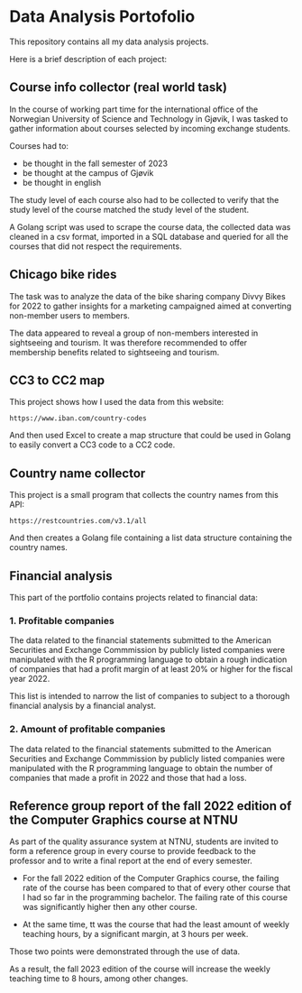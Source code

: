 # Data Analysis Portofolio

This repository contains all my data analysis projects.

Here is a brief description of each project: 

## Course info collector (real world task)

In the course of working part time for the international office of the Norwegian University of Science and Technology in Gjøvik, I was tasked to gather information about courses selected by incoming exchange students. 

Courses had to:
- be thought in the fall semester of 2023
- be thought at the campus of Gjøvik
- be thought in english

The study level of each course also had to be collected to verify that the study level of the course matched the study level of the student.

A Golang script was used to scrape the course data, the collected data was cleaned in a csv format, imported in a SQL database and queried for all the courses that did not respect the requirements.

## Chicago bike rides

The task was to analyze the data of the bike sharing company Divvy Bikes for 2022 to gather insights for a marketing campaigned aimed at converting non-member users to members.

The data appeared to reveal a group of non-members interested in sightseeing and tourism. It was therefore recommended to offer membership benefits related to sightseeing and tourism.

## CC3 to CC2 map

This project shows how I used the data from this website:

```
https://www.iban.com/country-codes
```

And then used Excel to create a map structure that could be used in Golang to easily convert a CC3 code to a CC2 code.

## Country name collector

This project is a small program that collects the country names from this API: 

```
https://restcountries.com/v3.1/all
```
And then creates a Golang file containing a list data structure containing the country names.

## Financial analysis

This part of the portfolio contains projects related to financial data: 

### 1. Profitable companies

The data related to the financial statements submitted to the American Securities and Exchange Commmission by publicly listed companies were manipulated with the R programming language to obtain a rough indication of companies that had a profit margin of at least 20% or higher for the fiscal year 2022.

This list is intended to narrow the list of companies to subject to a thorough financial analysis by a financial analyst.

### 2. Amount of profitable companies

The data related to the financial statements submitted to the American Securities and Exchange Commmission by publicly listed companies were manipulated with the R programming language to obtain the number of companies that made a profit in 2022 and those that had a loss.

## Reference group report of the fall 2022 edition of the Computer Graphics course at NTNU

As part of the quality assurance system at NTNU, students are invited to form a reference group in every course to provide feedback to the professor and to write a final report at the end of every semester.

- For the fall 2022 edition of the Computer Graphics course, the failing rate of the course has been compared to that of every other course that I had so far in the programming bachelor. The failing rate of this course was significantly higher then any other course.

- At the same time, tt was the course that had the least amount of weekly teaching hours, by a significant margin, at 3 hours per week.

Those two points were demonstrated through the use of data. 

As a result, the fall 2023 edition of the course will increase the weekly teaching time to 8 hours, among other changes.
